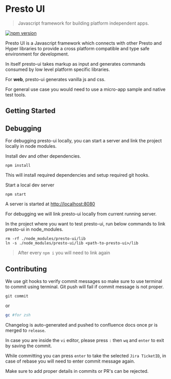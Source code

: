 <!-- Space: P -->
<!-- Parent: Modules -->
<!-- Title: PrestoUI -->
<!-- Label: Readme -->
<!-- Label: prestoUI -->
<!-- Label: library -->
<!-- Include: disclaimer.md -->
# Presto UI

<!-- Include: ac:toc -->

> Javascript framework for building platform independent apps.

[![npm version](https://img.shields.io/npm/v/presto-ui.svg?style=flat)](https://www.npmjs.com/package/presto-ui)

Presto UI is a Javascript framework which connects with other Presto and Hyper libraries to provide a cross platform compatible and type safe environment for development.

In itself presto-ui takes markup as input and generates commands consumed by low level platform specific libraries.

For **web**, presto-ui generates vanilla js and css.

For general use case you would need to use a micro-app sample and native test tools. 
<!-- Add details about all frameworks -->
## Getting Started



## Debugging

For debugging presto-ui locally, you can start a server and link the project locally in node modules.

Install dev and other dependencies.
```
npm install
```
This will install required dependencies and setup required git hooks.

Start a local dev server
```
npm start
```

A server is started at [http://localhost:8080](http://localhost:8080)

For debugging we will link presto-ui locally from current running server.

In the project where you want to test presto-ui, run below commands to link presto-ui in node_modules.
```
rm -rf ./node_modules/presto-ui/lib
ln -s ./node_modules/presto-ui/lib <path-to-presto-ui>/lib
```
> After every `npm i` you will need to link again
## Contributing

We use git hooks to verify commit messages so make sure to use terminal to commit using terminal. Git push will fail if commit message is not proper.
```
git commit
```
or 
``` zsh
gc #for zsh
```

Changelog is auto-generated and pushed to confluence docs once pr is merged to `release`.

In case you are inside the `vi` editor, please press `:` then `wq` and `enter` to exit by saving the commit.

While committing you can press `enter` to take the selected `Jira TicketID`, in case of rebase you will need to enter commit message again.

Make sure to add proper details in commits or PR's can be rejected.